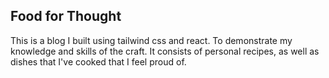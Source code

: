 ## Food for Thought
This is a blog I built using tailwind css and react.  To demonstrate
my knowledge and skills of the craft. It consists of personal recipes,
as well as dishes that I've cooked that I feel proud of.